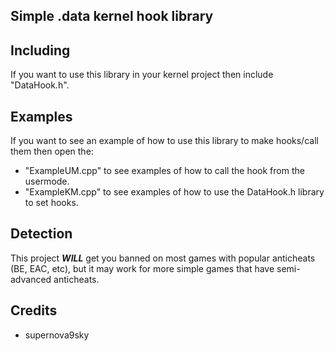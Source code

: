 ## Simple .data kernel hook library
## Including
If you want to use this library in your kernel project then include "DataHook.h".

## Examples
If you want to see an example of how to use this library to make hooks/call them then open the:
-  "ExampleUM.cpp" to see examples of how to call the hook from the usermode.
-  "ExampleKM.cpp" to see examples of how to use the DataHook.h library to set hooks.

## Detection
This project ***WILL*** get you banned on most games with popular anticheats (BE, EAC, etc),
but it may work for more simple games that have semi-advanced anticheats.

## Credits
- supernova9sky
